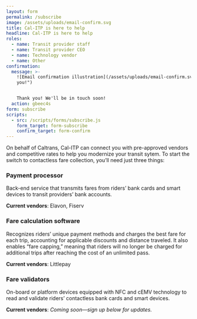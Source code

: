 ```yaml
---
layout: form
permalink: /subscribe
image: /assets/uploads/email-confirm.svg
title: Cal-ITP is here to help
headline: Cal-ITP is here to help
roles:
  - name: Transit provider staff
  - name: Transit provider CEO
  - name: Technology vendor
  - name: Other
confirmation:
  message: >-
    ![Email confirmation illustration](/assets/uploads/email-confirm.svg "Thank
    you!")


    Thank you! We'll be in touch soon!
  action: gbeec4s
form: subscribe
scripts:
  - src: /scripts/forms/subscribe.js
    form_target: form-subscribe
    confirm_target: form-confirm
---
```

On behalf of Caltrans, Cal-ITP can connect you with pre-approved vendors and competitive rates to help you modernize your transit sytem. To start the switch to contactless fare collection, you’ll need just three things:


### Payment processor
Back-end service that transmits fares from riders’ bank cards and smart devices to transit providers’ bank accounts.

**Current vendors**: Elavon, Fiserv

### Fare calculation software
Recognizes riders’ unique payment methods and charges the best fare for each trip, accounting for applicable discounts and distance traveled. It also enables “fare capping,” meaning that riders will no longer be charged for additional trips after reaching the cost of an unlimited pass.

**Current vendors**: Littlepay


### Fare validators
On-board or platform devices equipped with NFC and cEMV technology to read and validate riders’ contactless bank cards and smart devices.

**Current vendors**: *Coming soon—sign up below for updates.*
